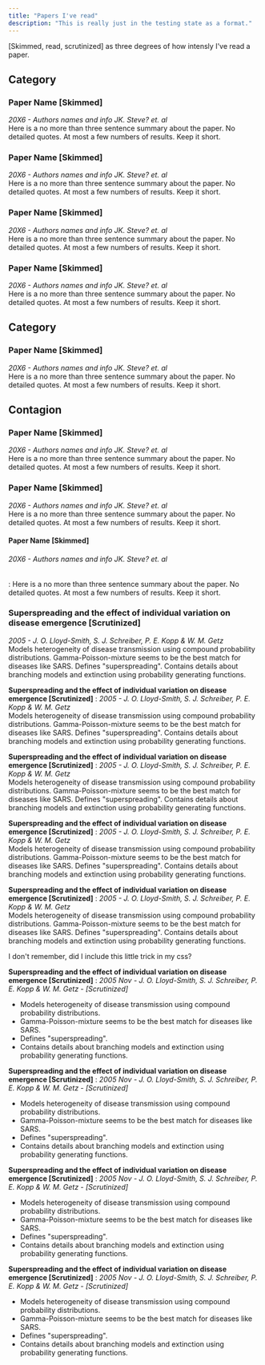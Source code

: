 ```yaml
---
title: "Papers I've read"
description: "This is really just in the testing state as a format."
---
```


[Skimmed, read, scrutinized] as three degrees of how intensly I've read a paper.

## Category


### Paper Name [Skimmed]
*20X6 - Authors names and info JK. Steve? et. al*  
Here is a no more than three sentence summary about the paper. No detailed quotes. At most a few numbers of results. Keep it short.


### Paper Name [Skimmed]
*20X6 - Authors names and info JK. Steve? et. al*  
Here is a no more than three sentence summary about the paper. No detailed quotes. At most a few numbers of results. Keep it short.


### Paper Name [Skimmed]
*20X6 - Authors names and info JK. Steve? et. al*  
Here is a no more than three sentence summary about the paper. No detailed quotes. At most a few numbers of results. Keep it short.


### Paper Name [Skimmed]
*20X6 - Authors names and info JK. Steve? et. al*  
Here is a no more than three sentence summary about the paper. No detailed quotes. At most a few numbers of results. Keep it short.







## Category

### Paper Name [Skimmed]
*20X6 - Authors names and info JK. Steve? et. al*  
Here is a no more than three sentence summary about the paper. No detailed quotes. At most a few numbers of results. Keep it short.










## Contagion

### Paper Name [Skimmed]
*20X6 - Authors names and info JK. Steve? et. al*  
Here is a no more than three sentence summary about the paper. No detailed quotes. At most a few numbers of results. Keep it short.

### Paper Name [Skimmed]
*20X6 - Authors names and info JK. Steve? et. al*  
Here is a no more than three sentence summary about the paper. No detailed quotes. At most a few numbers of results. Keep it short.

#### Paper Name [Skimmed]
###### *20X6 - Authors names and info JK. Steve? et. al*  
: Here is a no more than three sentence summary about the paper. No detailed quotes. At most a few numbers of results. Keep it short.

### Superspreading and the effect of individual variation on disease emergence [Scrutinized]
*2005 - J. O. Lloyd-Smith, S. J. Schreiber, P. E. Kopp & W. M. Getz*  
Models heterogeneity of disease transmission using compound probability distributions. Gamma-Poisson-mixture seems to be the best match for diseases like SARS. Defines "superspreading". Contains details about branching models and extinction using probability generating functions.

**Superspreading and the effect of individual variation on disease emergence [Scrutinized]** 
: *2005 - J. O. Lloyd-Smith, S. J. Schreiber, P. E. Kopp & W. M. Getz*  
Models heterogeneity of disease transmission using compound probability distributions. Gamma-Poisson-mixture seems to be the best match for diseases like SARS. Defines "superspreading". Contains details about branching models and extinction using probability generating functions.

**Superspreading and the effect of individual variation on disease emergence [Scrutinized]** 
: *2005 - J. O. Lloyd-Smith, S. J. Schreiber, P. E. Kopp & W. M. Getz*  
Models heterogeneity of disease transmission using compound probability distributions. Gamma-Poisson-mixture seems to be the best match for diseases like SARS. Defines "superspreading". Contains details about branching models and extinction using probability generating functions.

**Superspreading and the effect of individual variation on disease emergence [Scrutinized]** 
: *2005 - J. O. Lloyd-Smith, S. J. Schreiber, P. E. Kopp & W. M. Getz*  
Models heterogeneity of disease transmission using compound probability distributions. Gamma-Poisson-mixture seems to be the best match for diseases like SARS. Defines "superspreading". Contains details about branching models and extinction using probability generating functions.

**Superspreading and the effect of individual variation on disease emergence [Scrutinized]** 
: *2005 - J. O. Lloyd-Smith, S. J. Schreiber, P. E. Kopp & W. M. Getz*  
Models heterogeneity of disease transmission using compound probability distributions. Gamma-Poisson-mixture seems to be the best match for diseases like SARS. Defines "superspreading". Contains details about branching models and extinction using probability generating functions.

<aside>I don't remember, did I include this little trick in my css?</aside>

**Superspreading and the effect of individual variation on disease emergence [Scrutinized]** 
: *2005 Nov - J. O. Lloyd-Smith, S. J. Schreiber, P. E. Kopp & W. M. Getz - [Scrutinized]*  
- Models heterogeneity of disease transmission using compound probability distributions. 
- Gamma-Poisson-mixture seems to be the best match for diseases like SARS.
- Defines "superspreading". 
- Contains details about branching models and extinction using probability generating functions.

**Superspreading and the effect of individual variation on disease emergence [Scrutinized]** 
: *2005 Nov - J. O. Lloyd-Smith, S. J. Schreiber, P. E. Kopp & W. M. Getz - [Scrutinized]*  
- Models heterogeneity of disease transmission using compound probability distributions. 
- Gamma-Poisson-mixture seems to be the best match for diseases like SARS.
- Defines "superspreading". 
- Contains details about branching models and extinction using probability generating functions.

**Superspreading and the effect of individual variation on disease emergence [Scrutinized]** 
: *2005 Nov - J. O. Lloyd-Smith, S. J. Schreiber, P. E. Kopp & W. M. Getz - [Scrutinized]*  
- Models heterogeneity of disease transmission using compound probability distributions. 
- Gamma-Poisson-mixture seems to be the best match for diseases like SARS.
- Defines "superspreading". 
- Contains details about branching models and extinction using probability generating functions.

**Superspreading and the effect of individual variation on disease emergence [Scrutinized]** 
: *2005 Nov - J. O. Lloyd-Smith, S. J. Schreiber, P. E. Kopp & W. M. Getz - [Scrutinized]*  
- Models heterogeneity of disease transmission using compound probability distributions. 
- Gamma-Poisson-mixture seems to be the best match for diseases like SARS.
- Defines "superspreading". 
- Contains details about branching models and extinction using probability generating functions.